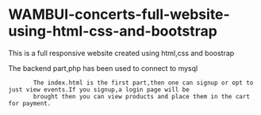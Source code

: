 # WAMBUI-concerts-full-website-using-html-css-and-bootstrap
This is a full responsive website created using html,css and boostrap

The backend part,php has been used to connect to mysql

           The index.html is the first part,then one can signup or opt to just view events.If you signup,a login page will be
           brought then you can view products and place them in the cart for payment.
